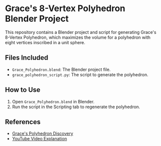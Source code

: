 # Grace's 8-Vertex Polyhedron Blender Project

This repository contains a Blender project and script for generating Grace's 8-Vertex Polyhedron, 
which maximizes the volume for a polyhedron with eight vertices inscribed in a unit sphere.

## Files Included
- `Grace_Polyhedron.blend`: The Blender project file.
- `grace_polyhedron_script.py`: The script to generate the polyhedron.

## How to Use
1. Open `Grace_Polyhedron.blend` in Blender.
2. Run the script in the Scripting tab to regenerate the polyhedron.

## References
- [Grace's Polyhedron Discovery](https://www.jstor.org/stable/2003517)
- [YouTube Video Explanation](https://www.youtube.com/watch?v=XZy3rXr2yeM&t=387s)
